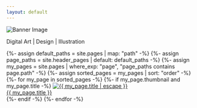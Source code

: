 ```yaml
---
layout: default
---
```


<section class="intro-banner">
  <div class="intro-container">
    <div class="intro-image-container">
      <img src="{{ site.logo_url | relative_url }}" alt="Banner Image" class="intro-image">
    </div>
    <p class="intro-skills">Digital Art <span class="divider">|</span> Design <span class="divider">|</span> Illustration</p>
  </div>
</section>


<section class="thumb-grid">
{%- assign default_paths = site.pages | map: "path" -%}
{%- assign page_paths = site.header_pages | default: default_paths -%}
{%- assign my_pages = site.pages | where_exp: "page", "page_paths contains page.path" -%}
{%- assign sorted_pages = my_pages | sort: "order" -%}
  <div class="thumb-container">
    {%- for my_page in sorted_pages -%}
      {%- if my_page.thumbnail and my_page.title -%}
        <a href="{{ my_page.url | relative_url }}" class="thumb-card">
          <img src="{{ my_page.thumbnail | relative_url }}" alt="{{ my_page.title | escape }}">
          <div class="thumb-title">{{ my_page.title }}</div>
        </a>
      {%- endif -%}
    {%- endfor -%}
  </div>
</section>
